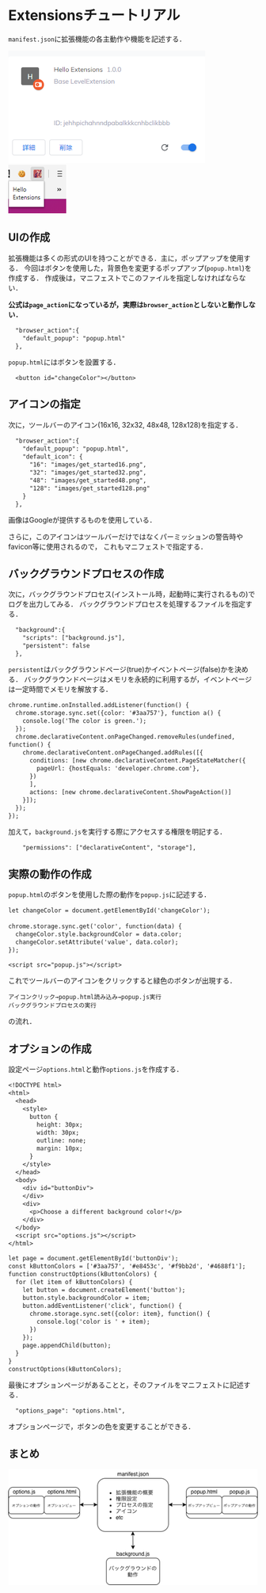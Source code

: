 # Extensionsチュートリアル

`manifest.json`に拡張機能の各主動作や機能を記述する．

![img/ret1.png](img/ret1.png)
![img/ret2.png](img/ret2.png)

## UIの作成
拡張機能は多くの形式のUIを持つことができる．主に，ポップアップを使用する．
今回はボタンを使用した，背景色を変更するポップアップ(`popup.html`)を作成する．
作成後は，マニフェストでこのファイルを指定しなければならない．

**公式は`page_action`になっているが，実際は`browser_action`としないと動作しない．**

```
  "browser_action":{
    "default_popup": "popup.html"
  },
```

`popup.html`にはボタンを設置する．
```
  <button id="changeColor"></button>
```

## アイコンの指定
次に，ツールバーのアイコン(16x16, 32x32, 48x48, 128x128)を指定する．

```
  "browser_action":{
    "default_popup": "popup.html",
    "default_icon": {
      "16": "images/get_started16.png",
      "32": "images/get_started32.png",
      "48": "images/get_started48.png",
      "128": "images/get_started128.png"
    }
  },
```
画像はGoogleが提供するものを使用している．

さらに，このアイコンはツールバーだけではなくパーミッションの警告時やfavicon等に使用されるので，
これもマニフェストで指定する．

## バックグラウンドプロセスの作成
次に，バックグラウンドプロセス(インストール時，起動時に実行されるもの)でログを出力してみる．
バックグラウンドプロセスを処理するファイルを指定する．

```
  "background":{
    "scripts": ["background.js"],
    "persistent": false
  },
```

`persistent`はバックグラウンドページ(true)かイベントページ(false)かを決める．
バックグラウンドページはメモリを永続的に利用するが，イベントページは一定時間でメモリを解放する．

```
chrome.runtime.onInstalled.addListener(function() {
  chrome.storage.sync.set({color: '#3aa757'}, function a() {
    console.log('The color is green.');
  });
  chrome.declarativeContent.onPageChanged.removeRules(undefined, function() {
    chrome.declarativeContent.onPageChanged.addRules([{
      conditions: [new chrome.declarativeContent.PageStateMatcher({
        pageUrl: {hostEquals: 'developer.chrome.com'},
      })
      ],
      actions: [new chrome.declarativeContent.ShowPageAction()]
    }]);
  });
});
```

加えて，`background.js`を実行する際にアクセスする権限を明記する．

```
    "permissions": ["declarativeContent", "storage"],

```

## 実際の動作の作成
`popup.html`のボタンを使用した際の動作を`popup.js`に記述する．

```
let changeColor = document.getElementById('changeColor');

chrome.storage.sync.get('color', function(data) {
  changeColor.style.backgroundColor = data.color;
  changeColor.setAttribute('value', data.color);
});
```

```
<script src="popup.js"></script>
```

これでツールバーのアイコンをクリックすると緑色のボタンが出現する．

```
アイコンクリック→popup.html読み込み→popup.js実行
バックグラウンドプロセスの実行
```

の流れ．

## オプションの作成

設定ページ`options.html`と動作`options.js`を作成する．

```
<!DOCTYPE html>
<html>
  <head>
    <style>
      button {
        height: 30px;
        width: 30px;
        outline: none;
        margin: 10px;
      }
    </style>
  </head>
  <body>
    <div id="buttonDiv">
    </div>
    <div>
      <p>Choose a different background color!</p>
    </div>
  </body>
  <script src="options.js"></script>
</html>
```

```
let page = document.getElementById('buttonDiv');
const kButtonColors = ['#3aa757', '#e8453c', '#f9bb2d', '#4688f1'];
function constructOptions(kButtonColors) {
  for (let item of kButtonColors) {
    let button = document.createElement('button');
    button.style.backgroundColor = item;
    button.addEventListener('click', function() {
      chrome.storage.sync.set({color: item}, function() {
        console.log('color is ' + item);
      })
    });
    page.appendChild(button);
  }
}
constructOptions(kButtonColors);
```

最後にオプションページがあることと，そのファイルをマニフェストに記述する．

```
  "options_page": "options.html",
```

オプションページで，ボタンの色を変更することができる．

## まとめ

![relation.png](img/relation.png)
